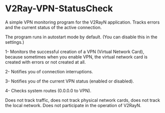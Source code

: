# V2Ray-VPN-StatusCheck
A simple VPN monitoring program for the V2RayN application. Tracks errors and the current status of the active connection.

The program runs in autostart mode by default.
(You can disable this in the settings.)

1- Monitors the successful creation of a VPN (Virtual Network Card), because sometimes when you enable VPN, the virtual network card is created with errors or not created at all.

2- Notifies you of connection interruptions.

3- Notifies you of the current VPN status (enabled or disabled).

4- Checks system routes (0.0.0.0 to VPN).

Does not track traffic, does not track physical network cards, does not track the local network.
Does not participate in the operation of V2RayN.
